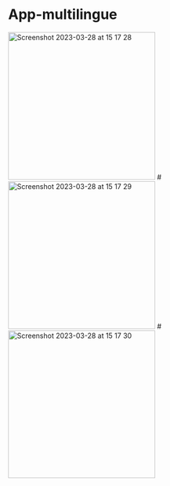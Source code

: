 # App-multilingue
<img width="300" alt="Screenshot 2023-03-28 at 15 17 28" src="https://github.com/AdminFilipeOliveira/App-multilingue/assets/126712425/2172d42a-6647-4cd7-9c27-4ff1ea55b7ef.png" width="600px" />
# 
<img width="300" alt="Screenshot 2023-03-28 at 15 17 29" src="https://github.com/AdminFilipeOliveira/App-multilingue/assets/126712425/253df105-0c0a-4d23-b750-c59b0e758c89.png" width="600px" />
# 
<img width="300" alt="Screenshot 2023-03-28 at 15 17 30" src="https://github.com/AdminFilipeOliveira/App-multilingue/assets/126712425/1dce107a-acd8-46d2-b038-bc0a36be37a2.png" width="600px" />

